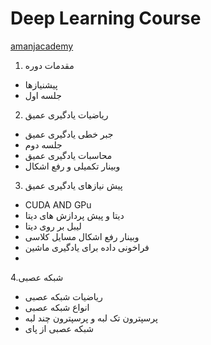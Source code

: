 # Deep Learning Course
[amanjacademy](https://lms.amanjacademy.com/alogin)
1. مقدمات دوره
  * پیشنیازها
  * جلسه اول
2. ریاضیات یادگیری عمیق
   
  * جبر خطی یادگیری عمیق
  * جلسه دوم
  * محاسبات یادگیری عمیق
  * وبینار تکمیلی و رفع اشکال
3. پیش نیازهای یادگیری عمیق
  * CUDA AND GPu
  * دیتا و پیش پردازش های دیتا
  * لیبل بر روی دیتا
  *   وبینار رفع اشکال مسایل کلاسی
  *  فراخونی داده برای یادگیری ماشین
  *
4.شبکه عصبی
  * ریاضیات شبکه عصبی
  * انواع شبکه عصبی
  * پرسپترون تک لبه و پرسپترون چند لبه
  * شبکه عصبی از پای
  
   
   
  
